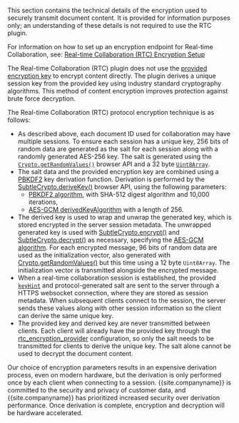 This section contains the technical details of the encryption used to securely transmit document content. It is provided for information purposes only; an understanding of these details is not required to use the RTC plugin.

For information on how to set up an encryption endpoint for Real-time Collaboration, see: [Real-time Collaboration (RTC) Encryption Setup]({{site.baseurl}}/rtc/encryption/)

The Real-time Collaboration (RTC) plugin does not use the [provided encryption key]({{site.baseurl}}/rtc/configuration/rtc-options-required/#rtc_encryption_provider) to encrypt content directly. The plugin derives a unique session key from the provided key using industry standard cryptography algorithms. This method of content encryption improves protection against brute force decryption.

The Real-time Collaboration (RTC) protocol encryption technique is as follows:

* As described above, each document ID used for collaboration may have multiple sessions. To ensure each session has a unique key, 256 bits of random data are generated as the salt for each session along with a randomly generated AES-256 key. The salt is generated using the [`Crypto.getRandomValues()`](https://developer.mozilla.org/en-US/docs/Web/API/Crypto/getRandomValues) browser API and a 32 byte [`Uint8Array`](https://developer.mozilla.org/en-US/docs/Web/JavaScript/Reference/Global_Objects/Uint8Array).
* The salt data and the provided encryption key are combined using a [PBKDF2](https://tools.ietf.org/html/rfc2898#section-5.2) key derivation function. Derivation is performed by the [SubtleCrypto.deriveKey()](https://developer.mozilla.org/en-US/docs/Web/API/SubtleCrypto/deriveKey) browser API, using the following parameters:
  * [PBKDF2 algorithm](https://developer.mozilla.org/en-US/docs/Web/API/Pbkdf2Params), with SHA-512 digest algorithm and 10,000 iterations,
  * [AES-GCM derivedKeyAlgorithm](https://developer.mozilla.org/en-US/docs/Web/API/AesKeyGenParams) with a length of 256.
* The derived key is used to wrap and unwrap the generated key, which is stored encrypted in the server session metadata. The unwrapped generated key is used with [SubtleCrypto.encrypt()](https://developer.mozilla.org/en-US/docs/Web/API/SubtleCrypto/encrypt) and [SubtleCrypto.decrypt()](https://developer.mozilla.org/en-US/docs/Web/API/SubtleCrypto/decrypt) as necessary, specifying the [AES-GCM algorithm](https://developer.mozilla.org/en-US/docs/Web/API/AesGcmParams). For each encrypted message, 96 bits of random data are used as the initialization vector, also generated with [Crypto.getRandomValues()](https://developer.mozilla.org/en-US/docs/Web/API/Crypto/getRandomValues) but this time using a 12 byte `Uint8Array`. The initialization vector is transmitted alongside the encrypted message.
* When a real-time collaboration session is established, the provided [`keyHint`]({{site.baseurl}}/rtc/configuration/rtc-options-required/) and protocol-generated salt are sent to the server through a HTTPS websocket connection, where they are stored as session metadata. When subsequent clients connect to the session, the server sends these values along with other session information so the client can derive the same unique key.
* The provided key and derived key are never transmitted between clients. Each client will already have the provided key through the [rtc_encryption_provider]({{site.baseurl}}/rtc/configuration/rtc-options-required/#rtc_encryption_provider) configuration, so only the salt needs to be transmitted for clients to derive the unique key. The salt alone cannot be used to decrypt the document content.

Our choice of encryption parameters results in an expensive derivation process, even on modern hardware, but the derivation is only performed once by each client when connecting to a session. {{site.companyname}} is committed to the security and privacy of customer data, and {{site.companyname}} has prioritized increased security over derivation performance. Once derivation is complete, encryption and decryption will be hardware accelerated.
